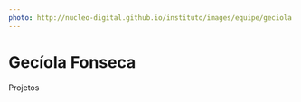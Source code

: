 ```yaml
---
photo: http://nucleo-digital.github.io/instituto/images/equipe/geciola.png
---
```


# Gecíola Fonseca

Projetos
